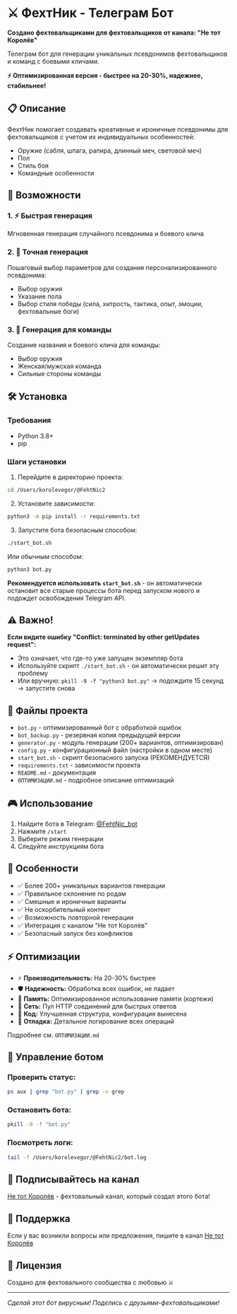 # ⚔️ ФехтНик - Телеграм Бот

**Создано фехтовальщиками для фехтовальщиков от канала: "Не тот Королёв"**

Телеграм бот для генерации уникальных псевдонимов фехтовальщиков и команд с боевыми кличами.

**⚡ Оптимизированная версия - быстрее на 20-30%, надежнее, стабильнее!**

## 📋 Описание

ФехтНик помогает создавать креативные и ироничные псевдонимы для фехтовальщиков с учетом их индивидуальных особенностей:
- Оружие (сабля, шпага, рапира, длинный меч, световой меч)
- Пол
- Стиль боя
- Командные особенности

## 🚀 Возможности

### 1. ⚡ Быстрая генерация
Мгновенная генерация случайного псевдонима и боевого клича

### 2. 🎯 Точная генерация
Пошаговый выбор параметров для создания персонализированного псевдонима:
- Выбор оружия
- Указание пола
- Выбор стиля победы (сила, хитрость, тактика, опыт, эмоции, фехтовальные боги)

### 3. 👥 Генерация для команды
Создание названия и боевого клича для команды:
- Выбор оружия
- Женская/мужская команда
- Сильные стороны команды

## 🛠 Установка

### Требования
- Python 3.8+
- pip

### Шаги установки

1. Перейдите в директорию проекта:
```bash
cd /Users/korolevegor/@FehtNic2
```

2. Установите зависимости:
```bash
python3 -m pip install -r requirements.txt
```

3. Запустите бота безопасным способом:
```bash
./start_bot.sh
```

Или обычным способом:
```bash
python3 bot.py
```

**Рекомендуется использовать `start_bot.sh`** - он автоматически остановит все старые процессы бота перед запуском нового и подождет освобождения Telegram API.

## ⚠️ Важно!

**Если видите ошибку "Conflict: terminated by other getUpdates request":**
- Это означает, что где-то уже запущен экземпляр бота
- Используйте скрипт `./start_bot.sh` - он автоматически решит эту проблему
- Или вручную: `pkill -9 -f "python3 bot.py"` → подождите 15 секунд → запустите снова

## 📝 Файлы проекта

- `bot.py` - оптимизированный бот с обработкой ошибок
- `bot_backup.py` - резервная копия предыдущей версии
- `generator.py` - модуль генерации (200+ вариантов, оптимизирован)
- `config.py` - конфигурационный файл (настройки в одном месте)
- `start_bot.sh` - скрипт безопасного запуска (РЕКОМЕНДУЕТСЯ)
- `requirements.txt` - зависимости проекта
- `README.md` - документация
- `ОПТИМИЗАЦИИ.md` - подробное описание оптимизаций

## 🎮 Использование

1. Найдите бота в Telegram: [@FehtNic_bot](https://t.me/FehtNic_bot)
2. Нажмите `/start`
3. Выберите режим генерации
4. Следуйте инструкциям бота

## 🎯 Особенности

- ✅ Более 200+ уникальных вариантов генерации
- ✅ Правильное склонение по родам
- ✅ Смешные и ироничные варианты
- ✅ Не оскорбительный контент
- ✅ Возможность повторной генерации
- ✅ Интеграция с каналом "Не тот Королёв"
- ✅ Безопасный запуск без конфликтов

## ⚡ Оптимизации

- ⚡ **Производительность:** На 20-30% быстрее
- 🛡️ **Надежность:** Обработка всех ошибок, не падает
- 💾 **Память:** Оптимизированное использование памяти (кортежи)
- 🔗 **Сеть:** Пул HTTP соединений для быстрых ответов
- 📝 **Код:** Улучшенная структура, конфигурация вынесена
- 🐛 **Отладка:** Детальное логирование всех операций

Подробнее см. `ОПТИМИЗАЦИИ.md`

## 🔧 Управление ботом

### Проверить статус:
```bash
ps aux | grep "bot.py" | grep -v grep
```

### Остановить бота:
```bash
pkill -9 -f "bot.py"
```

### Посмотреть логи:
```bash
tail -f /Users/korolevegor/@FehtNic2/bot.log
```

## 📢 Подписывайтесь на канал

[Не тот Королёв](https://t.me/netotkorolev) - фехтовальный канал, который создал этого бота!

## 🤝 Поддержка

Если у вас возникли вопросы или предложения, пишите в канал [Не тот Королёв](https://t.me/netotkorolev)

## 📜 Лицензия

Создано для фехтовального сообщества с любовью ⚔️

---

*Сделай этот бот вирусным! Поделись с друзьями-фехтовальщиками!*

